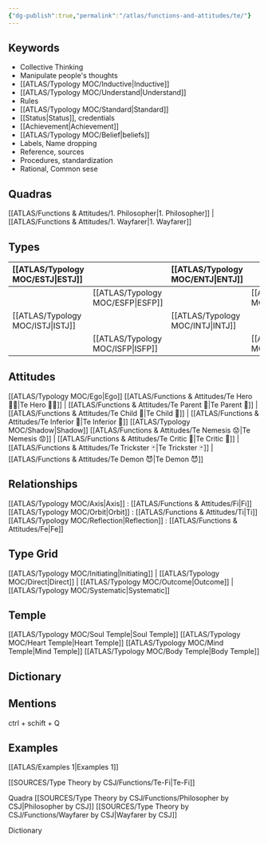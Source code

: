 ```yaml
---
{"dg-publish":true,"permalink":"/atlas/functions-and-attitudes/te/"}
---
```



## Keywords
- Collective Thinking
- Manipulate people's thoughts 
- [[ATLAS/Typology MOC/Inductive\|Inductive]]
- [[ATLAS/Typology MOC/Understand\|Understand]]
- Rules
- [[ATLAS/Typology MOC/Standard\|Standard]]
- [[Status\|Status]], credentials
- [[Achievement\|Achievement]]
- [[ATLAS/Typology MOC/Belief\|beliefs]]
- Labels, Name dropping
- Reference, sources 
- Procedures, standardization
- Rational, Common sese


## Quadras
[[ATLAS/Functions & Attitudes/1. Philosopher\|1. Philosopher]] | [[ATLAS/Functions & Attitudes/1. Wayfarer\|1. Wayfarer]] 

## Types 

| [[ATLAS/Typology MOC/ESTJ\|ESTJ]]&nbsp; |  |  [[ATLAS/Typology MOC/ENTJ\|ENTJ]]      |  |
|:---------------|:-----------|:---------------|:---------------|
|  | [[ATLAS/Typology MOC/ESFP\|ESFP]]   |  | [[ATLAS/Typology MOC/ENFP\|ENFP]]       |
| [[ATLAS/Typology MOC/ISTJ\|ISTJ]]       | |  [[ATLAS/Typology MOC/INTJ\|INTJ]]      |   |
|  |  [[ATLAS/Typology MOC/ISFP\|ISFP]]  |    | [[ATLAS/Typology MOC/INFP\|INFP]]       |  

## Attitudes
[[ATLAS/Typology MOC/Ego\|Ego]]
[[ATLAS/Functions & Attitudes/Te Hero 🦸‍♂️\|Te Hero 🦸‍♂️]] | [[ATLAS/Functions & Attitudes/Te Parent 🤰\|Te Parent 🤰]] | [[ATLAS/Functions & Attitudes/Te Child 🧒\|Te Child 🧒]] | [[ATLAS/Functions & Attitudes/Te Inferior 👶\|Te Inferior 👶]]
[[ATLAS/Typology MOC/Shadow\|Shadow]] 
[[ATLAS/Functions & Attitudes/Te Nemesis 😟\|Te Nemesis 😟]] | [[ATLAS/Functions & Attitudes/Te Critic 👵\|Te Critic 👵]] | [[ATLAS/Functions & Attitudes/Te Trickster 🃏\|Te Trickster 🃏]] | [[ATLAS/Functions & Attitudes/Te Demon 😈\|Te Demon 😈]]

## Relationships 
[[ATLAS/Typology MOC/Axis\|Axis]] : [[ATLAS/Functions & Attitudes/Fi\|Fi]]
[[ATLAS/Typology MOC/Orbit\|Orbit]] : [[ATLAS/Functions & Attitudes/Ti\|Ti]]
[[ATLAS/Typology MOC/Reflection\|Reflection]]  : [[ATLAS/Functions & Attitudes/Fe\|Fe]]

## Type Grid 
[[ATLAS/Typology MOC/Initiating\|Initiating]] | [[ATLAS/Typology MOC/Direct\|Direct]] | [[ATLAS/Typology MOC/Outcome\|Outcome]] | [[ATLAS/Typology MOC/Systematic\|Systematic]]

## Temple 
[[ATLAS/Typology MOC/Soul Temple\|Soul Temple]]
[[ATLAS/Typology MOC/Heart Temple\|Heart Temple]]
[[ATLAS/Typology MOC/Mind Temple\|Mind Temple]]
[[ATLAS/Typology MOC/Body Temple\|Body Temple]]

## Dictionary


## Mentions 
ctrl + schift + Q

## Examples 
[[ATLAS/Examples 1\|Examples 1]] 


[[SOURCES/Type Theory by CSJ/Functions/Te-Fi\|Te-Fi]]

Quadra
[[SOURCES/Type Theory by CSJ/Functions/Philosopher by CSJ\|Philosopher by CSJ]]
[[SOURCES/Type Theory by CSJ/Functions/Wayfarer by CSJ\|Wayfarer by CSJ]]

Dictionary